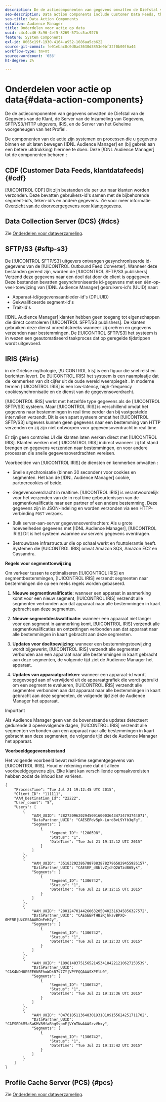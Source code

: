 ```yaml
---
description: De de actiecomponenten van gegevens omvatten de Diefstal van de Gegevens van de Klant, de Server van de Inzameling van Gegevens, SFTP/S3/HTTP uitgevers, IRIS, en de Server van het Geheime voorgeheugen van het Profiel.
seo-description: Data action components include Customer Data Feeds, the Data Collection Server, SFTP/S3/HTTP publishers, IRIS, and the Profile Cache Server.
seo-title: Data Action Components
solution: Audience Manager
title: Onderdelen voor actie op data
uuid: c4c4cc46-8c96-4ef5-8269-571cc5ac9276
feature: System Components
exl-id: 8065c19f-1930-4164-a952-1686aa5cb622
source-git-commit: fe01ebac8c0d0ad3630d3853e0bf32f0b00f6a44
workflow-type: tm+mt
source-wordcount: '656'
ht-degree: 2%

---
```


# Onderdelen voor actie op data{#data-action-components}

De de actiecomponenten van gegevens omvatten de Diefstal van de Gegevens van de Klant, de Server van de Inzameling van Gegevens, SFTP/S3/HTTP uitgevers, IRIS, en de Server van het Geheime voorgeheugen van het Profiel.

<!-- 

c_compact.xml

 -->

De componenten van de actie zijn systemen en processen die u gegevens binnen en uit laten bewegen [!DNL Audience Manager] en (bij gebrek aan een betere uitdrukking) hiermee te doen. Deze [!DNL Audience Manager] tot de componenten behoren :

## CDF (Customer Data Feeds, klantdatafeeds) {#cdf}

[!UICONTROL CDF] Dit zijn bestanden die per uur naar klanten worden verzonden. Deze bevatten gebruikers-id&#39;s samen met de bijbehorende segment-id&#39;s, teken-id&#39;s en andere gegevens. Zie voor meer informatie [Overzicht van de doorvoergegevens voor klantgegevens](../../features/cdf-files.md).

## Data Collection Server (DCS) {#dcs}

Zie [Onderdelen voor dataverzameling](../../reference/system-components/components-data-collection.md).

## SFTP/S3 {#sftp-s3}

De [!UICONTROL SFTP/S3] uitgevers ontvangen gesynchroniseerde id-gegevens van de [!UICONTROL Outbound Feed Converter]. Wanneer deze bestanden gereed zijn, worden de [!UICONTROL SFTP/S3 publishers] Verzend deze gegevens naar een doel dat door de client is opgegeven. Deze bestanden bevatten gesynchroniseerde id-gegevens met een één-op-veel-toewijzing van [!DNL Audience Manager] gebruikers-id&#39;s (UUID) naar:

* Apparaat-id/gegevensaanbieder-id&#39;s (DPUUID)
* Gekwalificeerde segment-id&#39;s
* Trait-id&#39;s

[!DNL Audience Manager] klanten hebben geen toegang tot eigenschappen die direct controleren [!UICONTROL SFPT/S3 publishers]. De klanten gebruiken deze dienst onrechtstreeks wanneer zij creëren en gegevens verzenden naar bestemmingen. De [!UICONTROL SFTP/S3] het systeem is in wezen een geautomatiseerd taakproces dat op geregelde tijdstippen wordt uitgevoerd.

## IRIS {#iris}

in de Griekse mythologie, [!UICONTROL Iris] is een figuur die snel reist en berichten levert. De [!UICONTROL IRIS] het systeem is een naamplaatje dat de kenmerken van dit cijfer uit de oude wereld weerspiegelt . In moderne termen [!UICONTROL IRIS] is een low-latency, high-frequency cookiesynchronisatie en de dienst van de gegevensoverdracht.

[!UICONTROL IRIS] werkt met hetzelfde type gegevens als de [!UICONTROL SFTP/S3] systeem. Maar [!UICONTROL IRIS] is verschillend omdat het gegevens naar bestemmingen in real time eerder dan bij vastgestelde intervallen verzendt. Dit is een apart systeem omdat het [!UICONTROL SFTP/S3] uitgevers kunnen geen gegevens naar een bestemming van HTTP verzenden en zij zijn niet ontworpen voor gegevensoverdracht in real time.

Er zijn geen controles UI die klanten laten werken direct met [!UICONTROL IRIS]. Klanten werken met [!UICONTROL IRIS] indirect wanneer zij tot stand brengen en gegevens verzenden naar bestemmingen, en voor andere processen die snelle gegevensoverdrachten vereisen.

Voorbeelden van [!UICONTROL IRIS] de diensten en kenmerken omvatten :

* Snelle synchronisatie (binnen 30 seconden) voor cookies en segmenten. Het kan de [!DNL Audience Manager] cookie, partnercookies of beide.
* Gegevensoverdracht in realtime. [!UICONTROL IRIS] is verantwoordelijk voor het verzenden van de in real time gebeurtenissen van de segmentkwalificatie naar een partner of een andere bestemming. Deze gegevens zijn in JSON-indeling en worden verzonden via een HTTP-verbinding `POST` verzoek.

* Bulk server-aan-server gegevensoverdrachten: Als u grote hoeveelheden gegevens met [!DNL Audience Manager], [!UICONTROL IRIS] Dit is het systeem waarmee uw servers gegevens overdragen.

* Betrouwbare infrastructuur die op schaal werkt en fouttolerantie heeft. Systemen die [!UICONTROL IRIS] omvat Amazon SQS, Amazon EC2 en Cassandra.

**Regels voor segmenttoewijzing**

Om verkeer tussen te optimaliseren [!UICONTROL IRIS] en segmentbestemmingen, [!UICONTROL IRIS] verzendt segmenten naar bestemmingen die op een reeks regels worden gebaseerd.

1. **Nieuwe segmentkwalificatie**: wanneer een apparaat in aanmerking komt voor een nieuw segment, [!UICONTROL IRIS] verzendt alle segmenten verbonden aan dat apparaat naar alle bestemmingen in kaart gebracht aan deze segmenten.

1. **Nieuwe segmentdeskwalificatie**: wanneer een apparaat niet langer voor een segment in aanmerking komt, [!UICONTROL IRIS] verzendt alle segmentkwalificaties en ontzettingen verbonden aan dat apparaat naar alle bestemmingen in kaart gebracht aan deze segmenten.

1. **Updates voor doeltoewijzing**: wanneer een bestemmingstoewijzing wordt bijgewerkt, [!UICONTROL IRIS] verzendt alle segmenten verbonden aan een apparaat naar alle bestemmingen in kaart gebracht aan deze segmenten, de volgende tijd ziet de Audience Manager het apparaat.

1. **Updates van apparaatgrafieken**: wanneer een apparaat-id wordt toegevoegd aan of verwijderd uit de apparaatgrafiek die wordt gebruikt om een segment te evalueren, [!UICONTROL IRIS] verzendt alle segmenten verbonden aan dat apparaat naar alle bestemmingen in kaart gebracht aan deze segmenten, de volgende tijd ziet de Audience Manager het apparaat.

>[!IMPORTANT]
>
>Als Audience Manager geen van de bovenstaande updates detecteert gedurende 3 opeenvolgende dagen, [!UICONTROL IRIS] verzendt alle segmenten verbonden aan een apparaat naar alle bestemmingen in kaart gebracht aan deze segmenten, de volgende tijd ziet de Audience Manager het apparaat.

**Voorbeeldgegevensbestand**

Het volgende voorbeeld bevat real-time segmentgegevens van [!UICONTROL IRIS]. Houd er rekening mee dat dit alleen voorbeeldgegevens zijn. Elke klant kan verschillende opmaakvereisten hebben zodat de inhoud kan variëren.

```
{
    "ProcessTime": "Tue Jul 21 19:12:45 UTC 2015",
    "Client_ID": "111111",
    "AAM_Destination_Id": "22222",
    "User_count": "5",
    "Users": [
        {
            "AAM_UUID": "28272096202945091600036434734793744071",
            "DataPartner_UUID": "CAESEFdv5pk-Lurd8vL9Yfb3qFg",
            "Segments": [
                {
                    "Segment_ID": "1200598",
                    "Status": "1",
                    "DateTime": "Tue Jul 21 19:12:12 UTC 2015"
                }
            ]
        },
        {
            "AAM_UUID": "35183292386788708387827965829455926157",
            "DataPartner_UUID": "CAESEF_d8blvZjchQ2WTzdB65yk",
            "Segments": [
                {
                    "Segment_ID": "1306742",
                    "Status": "1",
                    "DateTime": "Tue Jul 21 19:12:15 UTC 2015"
                }
            ]
        },
        {
            "AAM_UUID": "28012470144260632050402316345856327572",
            "DataPartner_UUID": "CAESEEPfHBiRjhkzvBPXQ-0MFRE|UzCESAAABOnFeHJy",
            "Segments": [
                {
                    "Segment_ID": "1306742",
                    "Status": "1",
                    "DateTime": "Tue Jul 21 19:12:33 UTC 2015"
                }
            ]
        },
        {
            "AAM_UUID": "18981483751565214534184221210627150539",
            "DataPartner_UUID": "CAK4NDH0ESEE6NBEhoWDkB7s7ZY|VPYFQQAAASXPElL0",
            "Segments": [
                {
                    "Segment_ID": "1306742",
                    "Status": "1",
                    "DateTime": "Tue Jul 21 19:12:36 UTC 2015"
                }
            ]
        },
        {
            "AAM_UUID": "04761851136483019318109155624251711702",
            "DataPartner_UUID": "CAESEDkM5aSaKMV8MfaBhgSspmE|VYnTNwAAASzvVhxy",
            "Segments": [
                {
                    "Segment_ID": "1306742",
                    "Status": "1",
                    "DateTime": "Tue Jul 21 19:12:42 UTC 2015"
                }
            ]
        }
    ]
}
```

## Profile Cache Server (PCS) {#pcs}

Zie [Onderdelen voor dataverzameling](../../reference/system-components/components-data-collection.md).
